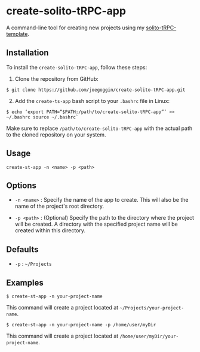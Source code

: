 # create-solito-tRPC-app

A command-line tool for creating new projects using my [solito-tRPC-template](https://github.com/joegoggin/solito-tRPC-template).

## Installation

To install the `create-solito-tRPC-app`, follow these steps:

1. Clone the repository from GitHub:

```
$ git clone https://github.com/joegoggin/create-solito-tRPC-app.git
```

2. Add the `create-ts-app` bash script to your `.bashrc` file in Linux:

```
$ echo ‘export PATH=“$PATH:/path/to/create-solito-tRPC-app”’ >> ~/.bashrc source ~/.bashrc`
```

Make sure to replace `/path/to/create-solito-tRPC-app` with the actual path to the cloned repository on your system.

## Usage

```
create-st-app -n <name> -p <path>
```

## Options

- `-n <name>` : Specify the name of the app to create. This will also be the name of the project's root directory.

- `-p <path>` : (Optional) Specify the path to the directory where the project will be created. A directory with the specified project name will be created within this directory.

## Defaults

- `-p` : `~/Projects`

## Examples

```
$ create-st-app -n your-project-name
```

This command will create a project located at `~/Projects/your-project-name`.

```
$ create-st-app -n your-project-name -p /home/user/myDir
```

This command will create a project located at `/home/user/myDir/your-project-name`.
